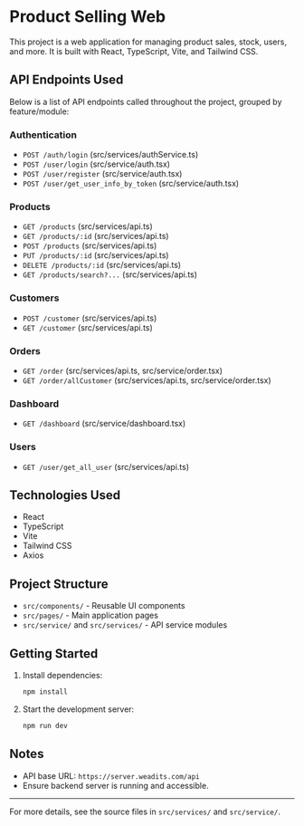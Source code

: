 # Product Selling Web

This project is a web application for managing product sales, stock, users, and more. It is built with React, TypeScript, Vite, and Tailwind CSS.

## API Endpoints Used

Below is a list of API endpoints called throughout the project, grouped by feature/module:

### Authentication

- `POST /auth/login` (src/services/authService.ts)
- `POST /user/login` (src/service/auth.tsx)
- `POST /user/register` (src/service/auth.tsx)
- `POST /user/get_user_info_by_token` (src/service/auth.tsx)

### Products

- `GET /products` (src/services/api.ts)
- `GET /products/:id` (src/services/api.ts)
- `POST /products` (src/services/api.ts)
- `PUT /products/:id` (src/services/api.ts)
- `DELETE /products/:id` (src/services/api.ts)
- `GET /products/search?...` (src/services/api.ts)

### Customers

- `POST /customer` (src/services/api.ts)
- `GET /customer` (src/services/api.ts)

### Orders

- `GET /order` (src/services/api.ts, src/service/order.tsx)
- `GET /order/allCustomer` (src/services/api.ts, src/service/order.tsx)

### Dashboard

- `GET /dashboard` (src/service/dashboard.tsx)

### Users

- `GET /user/get_all_user` (src/services/api.ts)

## Technologies Used

- React
- TypeScript
- Vite
- Tailwind CSS
- Axios

## Project Structure

- `src/components/` - Reusable UI components
- `src/pages/` - Main application pages
- `src/service/` and `src/services/` - API service modules

## Getting Started

1. Install dependencies:
   ```sh
   npm install
   ```
2. Start the development server:
   ```sh
   npm run dev
   ```

## Notes

- API base URL: `https://server.weadits.com/api`
- Ensure backend server is running and accessible.

---

For more details, see the source files in `src/services/` and `src/service/`.
